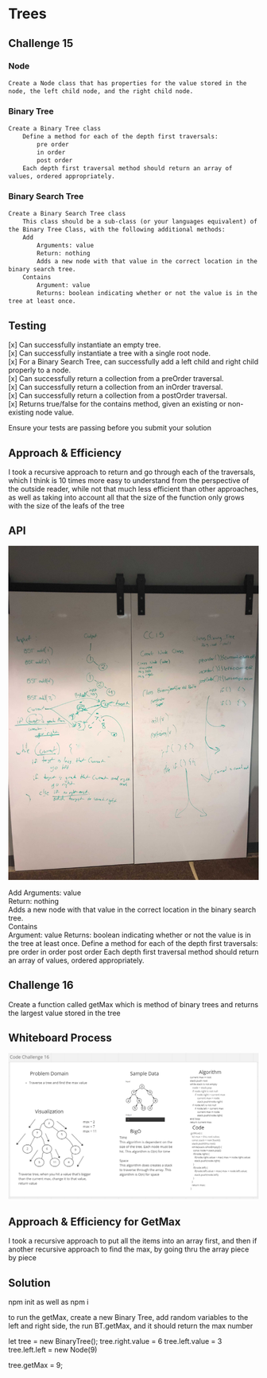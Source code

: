 # Trees

## Challenge 15

### Node

    Create a Node class that has properties for the value stored in the node, the left child node, and the right child node.

### Binary Tree

    Create a Binary Tree class
        Define a method for each of the depth first traversals:
            pre order
            in order
            post order
        Each depth first traversal method should return an array of values, ordered appropriately.

### Binary Search Tree

    Create a Binary Search Tree class
        This class should be a sub-class (or your languages equivalent) of the Binary Tree Class, with the following additional methods:
        Add
            Arguments: value
            Return: nothing
            Adds a new node with that value in the correct location in the binary search tree.
        Contains
            Argument: value
            Returns: boolean indicating whether or not the value is in the tree at least once.

## Testing

[x]    Can successfully instantiate an empty tree.  
[x]    Can successfully instantiate a tree with a single root node.  
[x]    For a Binary Search Tree, can successfully add a left child and right child properly to a node.  
[x]    Can successfully return a collection from a preOrder traversal.  
[x]    Can successfully return a collection from an inOrder traversal.  
[x]    Can successfully return a collection from a postOrder traversal.  
[x]    Returns true/false for the contains method, given an existing or non-existing node value.  

Ensure your tests are passing before you submit your solution

## Approach & Efficiency
<!-- What approach did you take? Why? What is the Big O space/time for this approach? -->
I took a recursive approach to return and go through each of the traversals, which I think is 10 times more easy to understand from the perspective of the outside reader, while not that much less efficient than other approaches, as well as taking into account all that the size of the function only grows with the size of the leafs of the tree

## API
<!-- Description of each method publicly available in each of your trees -->
![CC15](images/CC15.jpg)

Add
Arguments: value  
Return: nothing  
Adds a new node with that value in the correct location in the binary search tree.  
Contains  
Argument: value
Returns: boolean indicating whether or not the value is in the tree at least once.
Define a method for each of the depth first traversals:
pre order
in order
post order
Each depth first traversal method should return an array of values, ordered appropriately.

## Challenge 16

Create a function called getMax which is method of binary trees and returns the largest value stored in the tree

## Whiteboard Process
<!-- Embedded whiteboard image -->
![CC16](images/CC16.png)

## Approach & Efficiency for GetMax

<!-- What approach did you take? Why? What is the Big O space/time for this approach? -->
I took a recursive approach to put all the items into an array first, and then if another recursive approach to find the max, by going thru the array piece by piece

## Solution
<!-- Show how to run your code, and examples of it in action -->

npm init as well as npm i  

to run the getMax, create a new Binary Tree, add random variables to the left and right side, the run BT.getMax, and it should return the max number

let tree = new BinaryTree();
tree.right.value = 6
tree.left.value = 3
tree.left.left = new Node(9)

tree.getMax = 9;
